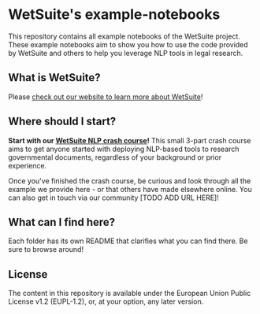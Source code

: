 # WetSuite's example-notebooks

This repository contains all example notebooks of the WetSuite project. These example notebooks aim to show you how to use the code provided by WetSuite and others to help you leverage NLP tools in legal research.

## What is WetSuite?
Please [check out our website to learn more about WetSuite](https://www.wetsuite.nl/about)!

## Where should I start?

**Start with our [WetSuite NLP crash course](wetsuite-nlp-crash-course/)!** This small 3-part crash course aims to get anyone started with deploying NLP-based tools to research governmental documents, regardless of your background or prior experience.

Once you've finished the crash course, be curious and look through all the example we provide here - or that others have made elsewhere online. You can also get in touch via our community [TODO ADD URL HERE]!

## What can I find here?

Each folder has its own README that clarifies what you can find there. Be sure to browse around!

## License


The content in this repository is available under the European Union Public License v1.2 (EUPL-1.2), or, at your option, any later version.
